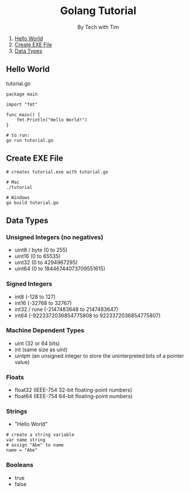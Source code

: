 <div align="center">
<h1>Golang Tutorial</h1>
<p>By Tech with Tim</p>
</div>

1.  [Hello World](#hello-world)
2.  [Create EXE File](#create-exe-file)
3.  [Data Types](#data-types)

## Hello World

tutorial.go
```
package main

import "fmt"

func main() {
	fmt.Println("Hello World!")
}
```
```
# to run:
go run tutorial.go
```

## Create EXE File

```
# creates tutorial.exe with tutorial.go

# Mac
./tutorial

# Windows
go build tutorial.go
```

## Data Types

### Unsigned Integers (no negatives)

- uint8 / byte (0 to 255)
- uint16 (0 to 65535)
- uint32 (0 to 4294967295)
- uint64 (0 to 18446744073709551615)

### Signed Integers

- int8 (-128 to 127)
- int16 (-32768 to 32767)
- int32 / rune (-2147483648 to 2147483647)
- int64 (-9223372036854775808 to 9223372036854775807)

### Machine Dependent Types

- uint (32 or 64 bits)
- int (same size as uint)
- uintptr (an unsigned integer to store the uninterpreted bits of a pointer value)

### Floats

- float32 (IEEE-754 32-bit floating-point numbers)
- float64 (IEEE-754 64-bit floating-point numbers)

### Strings

- "Hello World"

```
# create a string variable
var name string
# assign "Abe" to name
name = "Abe"
```

### Booleans

- true
- false